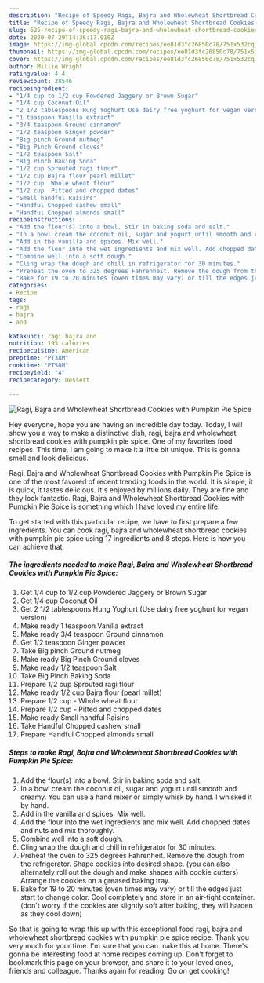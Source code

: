 ```yaml
---
description: "Recipe of Speedy Ragi, Bajra and Wholewheat Shortbread Cookies with Pumpkin Pie Spice"
title: "Recipe of Speedy Ragi, Bajra and Wholewheat Shortbread Cookies with Pumpkin Pie Spice"
slug: 625-recipe-of-speedy-ragi-bajra-and-wholewheat-shortbread-cookies-with-pumpkin-pie-spice
date: 2020-07-29T14:36:17.010Z
image: https://img-global.cpcdn.com/recipes/ee81d3fc26850c78/751x532cq70/ragi-bajra-and-wholewheat-shortbread-cookies-with-pumpkin-pie-spice-recipe-main-photo.jpg
thumbnail: https://img-global.cpcdn.com/recipes/ee81d3fc26850c78/751x532cq70/ragi-bajra-and-wholewheat-shortbread-cookies-with-pumpkin-pie-spice-recipe-main-photo.jpg
cover: https://img-global.cpcdn.com/recipes/ee81d3fc26850c78/751x532cq70/ragi-bajra-and-wholewheat-shortbread-cookies-with-pumpkin-pie-spice-recipe-main-photo.jpg
author: Millie Wright
ratingvalue: 4.4
reviewcount: 38546
recipeingredient:
- "1/4 cup to 1/2 cup Powdered Jaggery or Brown Sugar"
- "1/4 cup Coconut Oil"
- "2 1/2 tablespoons Hung Yoghurt Use dairy free yoghurt for vegan version"
- "1 teaspoon Vanilla extract"
- "3/4 teaspoon Ground cinnamon"
- "1/2 teaspoon Ginger powder"
- "Big pinch Ground nutmeg"
- "Big Pinch Ground cloves"
- "1/2 teaspoon Salt"
- "Big Pinch Baking Soda"
- "1/2 cup Sprouted ragi flour"
- "1/2 cup Bajra flour pearl millet"
- "1/2 cup  Whole wheat flour"
- "1/2 cup  Pitted and chopped dates"
- "Small handful Raisins"
- "Handful Chopped cashew small"
- "Handful Chopped almonds small"
recipeinstructions:
- "Add the flour(s) into a bowl. Stir in baking soda and salt."
- "In a bowl cream the coconut oil, sugar and yogurt until smooth and creamy. You can use a hand mixer or simply whisk by hand. I whisked it by hand."
- "Add in the vanilla and spices. Mix well."
- "Add the flour into the wet ingredients and mix well. Add chopped dates and nuts and mix thoroughly."
- "Combine well into a soft dough."
- "Cling wrap the dough and chill in refrigerator for 30 minutes."
- "Preheat the oven to 325 degrees Fahrenheit. Remove the dough from the refrigerator. Shape cookies into desired shape. (you can also alternately roll out the dough and make shapes with cookie cutters) Arrange the cookies on a greased baking tray."
- "Bake for 19 to 20 minutes (oven times may vary) or till the edges just start to change color. Cool completely and store in an air-tight container. (don&#39;t worry if the cookies are slightly soft after baking, they will harden as they cool down)"
categories:
- Recipe
tags:
- ragi
- bajra
- and

katakunci: ragi bajra and 
nutrition: 193 calories
recipecuisine: American
preptime: "PT38M"
cooktime: "PT58M"
recipeyield: "4"
recipecategory: Dessert

---
```



![Ragi, Bajra and Wholewheat Shortbread Cookies with Pumpkin Pie Spice](https://img-global.cpcdn.com/recipes/ee81d3fc26850c78/751x532cq70/ragi-bajra-and-wholewheat-shortbread-cookies-with-pumpkin-pie-spice-recipe-main-photo.jpg)

Hey everyone, hope you are having an incredible day today. Today, I will show you a way to make a distinctive dish, ragi, bajra and wholewheat shortbread cookies with pumpkin pie spice. One of my favorites food recipes. This time, I am going to make it a little bit unique. This is gonna smell and look delicious.

Ragi, Bajra and Wholewheat Shortbread Cookies with Pumpkin Pie Spice is one of the most favored of recent trending foods in the world. It is simple, it is quick, it tastes delicious. It's enjoyed by millions daily. They are fine and they look fantastic. Ragi, Bajra and Wholewheat Shortbread Cookies with Pumpkin Pie Spice is something which I have loved my entire life.




To get started with this particular recipe, we have to first prepare a few ingredients. You can cook ragi, bajra and wholewheat shortbread cookies with pumpkin pie spice using 17 ingredients and 8 steps. Here is how you can achieve that.

<!--inarticleads1-->

##### The ingredients needed to make Ragi, Bajra and Wholewheat Shortbread Cookies with Pumpkin Pie Spice:

1. Get 1/4 cup to 1/2 cup Powdered Jaggery or Brown Sugar
1. Get 1/4 cup Coconut Oil
1. Get 2 1/2 tablespoons Hung Yoghurt (Use dairy free yoghurt for vegan version)
1. Make ready 1 teaspoon Vanilla extract
1. Make ready 3/4 teaspoon Ground cinnamon
1. Get 1/2 teaspoon Ginger powder
1. Take Big pinch Ground nutmeg
1. Make ready Big Pinch Ground cloves
1. Make ready 1/2 teaspoon Salt
1. Take Big Pinch Baking Soda
1. Prepare 1/2 cup Sprouted ragi flour
1. Make ready 1/2 cup Bajra flour (pearl millet)
1. Prepare 1/2 cup - Whole wheat flour
1. Prepare 1/2 cup - Pitted and chopped dates
1. Make ready Small handful Raisins
1. Take Handful Chopped cashew small
1. Prepare Handful Chopped almonds small




<!--inarticleads2-->

##### Steps to make Ragi, Bajra and Wholewheat Shortbread Cookies with Pumpkin Pie Spice:

1. Add the flour(s) into a bowl. Stir in baking soda and salt.
1. In a bowl cream the coconut oil, sugar and yogurt until smooth and creamy. You can use a hand mixer or simply whisk by hand. I whisked it by hand.
1. Add in the vanilla and spices. Mix well.
1. Add the flour into the wet ingredients and mix well. Add chopped dates and nuts and mix thoroughly.
1. Combine well into a soft dough.
1. Cling wrap the dough and chill in refrigerator for 30 minutes.
1. Preheat the oven to 325 degrees Fahrenheit. Remove the dough from the refrigerator. Shape cookies into desired shape. (you can also alternately roll out the dough and make shapes with cookie cutters) Arrange the cookies on a greased baking tray.
1. Bake for 19 to 20 minutes (oven times may vary) or till the edges just start to change color. Cool completely and store in an air-tight container. (don&#39;t worry if the cookies are slightly soft after baking, they will harden as they cool down)




So that is going to wrap this up with this exceptional food ragi, bajra and wholewheat shortbread cookies with pumpkin pie spice recipe. Thank you very much for your time. I'm sure that you can make this at home. There's gonna be interesting food at home recipes coming up. Don't forget to bookmark this page on your browser, and share it to your loved ones, friends and colleague. Thanks again for reading. Go on get cooking!
